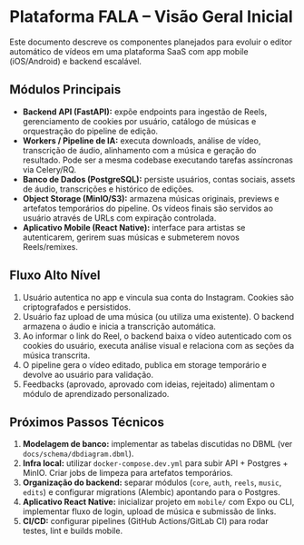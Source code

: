 # Plataforma FALA – Visão Geral Inicial

Este documento descreve os componentes planejados para evoluir o editor automático de vídeos em uma plataforma SaaS com app mobile (iOS/Android) e backend escalável.

## Módulos Principais

- **Backend API (FastAPI):** expõe endpoints para ingestão de Reels, gerenciamento de cookies por usuário, catálogo de músicas e orquestração do pipeline de edição.
- **Workers / Pipeline de IA:** executa downloads, análise de vídeo, transcrição de áudio, alinhamento com a música e geração do resultado. Pode ser a mesma codebase executando tarefas assíncronas via Celery/RQ.
- **Banco de Dados (PostgreSQL):** persiste usuários, contas sociais, assets de áudio, transcrições e histórico de edições.
- **Object Storage (MinIO/S3):** armazena músicas originais, previews e artefatos temporários do pipeline. Os vídeos finais são servidos ao usuário através de URLs com expiração controlada.
- **Aplicativo Mobile (React Native):** interface para artistas se autenticarem, gerirem suas músicas e submeterem novos Reels/remixes.

## Fluxo Alto Nível

1. Usuário autentica no app e vincula sua conta do Instagram. Cookies são criptografados e persistidos.
2. Usuário faz upload de uma música (ou utiliza uma existente). O backend armazena o áudio e inicia a transcrição automática.
3. Ao informar o link do Reel, o backend baixa o vídeo autenticado com os cookies do usuário, executa análise visual e relaciona com as seções da música transcrita.
4. O pipeline gera o vídeo editado, publica em storage temporário e devolve ao usuário para validação.
5. Feedbacks (aprovado, aprovado com ideias, rejeitado) alimentam o módulo de aprendizado personalizado.

## Próximos Passos Técnicos

1. **Modelagem de banco:** implementar as tabelas discutidas no DBML (ver `docs/schema/dbdiagram.dbml`).
2. **Infra local:** utilizar `docker-compose.dev.yml` para subir API + Postgres + MinIO. Criar jobs de limpeza para artefatos temporários.
3. **Organização do backend:** separar módulos (`core`, `auth`, `reels`, `music`, `edits`) e configurar migrations (Alembic) apontando para o Postgres.
4. **Aplicativo React Native:** inicializar projeto em `mobile/` com Expo ou CLI, implementar fluxo de login, upload de música e submissão de links.
5. **CI/CD:** configurar pipelines (GitHub Actions/GitLab CI) para rodar testes, lint e builds mobile.
